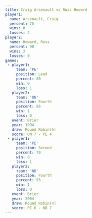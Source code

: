 ```yaml
---
title: Craig Arsenault vs Russ Howard
player1:                
  name: Arsenault, Craig
  percent: 75           
  wins: 0               
  losses: 2             
player2:                
  name: Howard, Russ    
  percent: 90           
  wins: 2               
  losses: 0             
games:
 - player1:        
     team: 'PE'    
     position: Lead
     percent: 80   
     win: 0        
     loss: 1       
   player2:          
     team: 'ON'      
     position: Fourth
     percent: 86     
     win: 1          
     loss: 0         
   event: Brier        
   year: 1994          
   draw: Round Robin(6)
   score: ON 7 - PE 4  
 - player1:          
     team: 'PE'      
     position: Second
     percent: 70     
     win: 0          
     loss: 1         
   player2:          
     team: 'NB'      
     position: Fourth
     percent: 93     
     win: 1          
     loss: 0         
   event: Brier        
   year: 2004          
   draw: Round Robin(4)
   score: PE 6 - NB 7  
---
```

